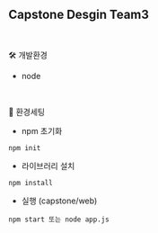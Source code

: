 Capstone Desgin Team3
---
<br>

🛠 개발환경
- node

<br>

📌 환경세팅
- npm 초기화
``` shell
npm init
```
- 라이브러리 설치
```
npm install
```
- 실행 (capstone/web)
```
npm start 또는 node app.js
```